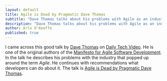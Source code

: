 ```yaml
---
layout: default
title: Agile is Dead by Pragmatic Dave Thomas
subtitle: "Dave Thomas talks about his problems with Agile as an industry."
description: "Dave Thomas talks about his problems with Agile as an industry."
author: Arlo O'Keeffe
published: true
---
```


I came across this good talk by [Dave Thomas](http://pragdave.me/) on [Daily Tech Video](http://dailytechvideo.com/). He is one of the original authors of the [Manifesto for Agile Software Development](http://www.agilemanifesto.org/). In the talk he describes his problems with the industry that popped up around the term *Agile*. He continues with recommendations what developers can do about it. The talk is [Agile is Dead by Pragmatic Dave Thomas](https://www.youtube.com/watch?v=a-BOSpxYJ9M).
